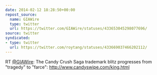 ```yaml
---
date: 2014-02-12 18:28:50+00:00
repost_source:
  name: GIAWire
  type: twitter
  url: https://twitter.com/GIAWire/statuses/433653045298077696/
source: twitter
syndicated:
- type: twitter
  url: https://twitter.com/roytang/statuses/433669037466202112/
---
```


RT [@GIAWire](https://twitter.com/GIAWire/): The Candy Crush Saga trademark blitz progresses from "tragedy" to "farce": http://www.candyswipe.com/king.html